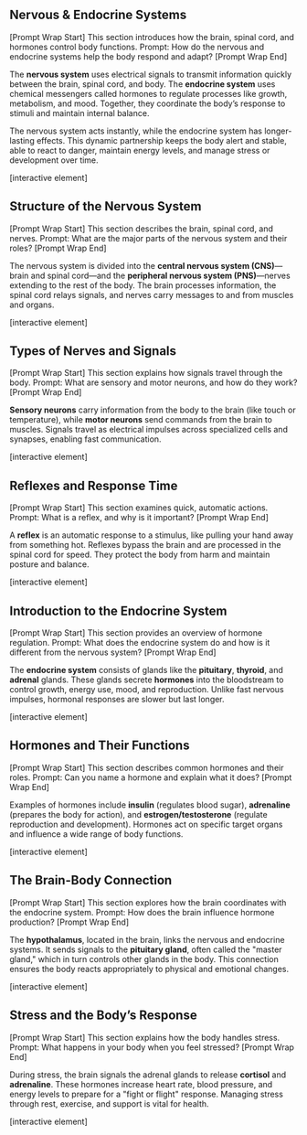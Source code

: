 ## Nervous & Endocrine Systems

\[Prompt Wrap Start]
This section introduces how the brain, spinal cord, and hormones control body functions. Prompt: How do the nervous and endocrine systems help the body respond and adapt?
\[Prompt Wrap End]

The **nervous system** uses electrical signals to transmit information quickly between the brain, spinal cord, and body. The **endocrine system** uses chemical messengers called hormones to regulate processes like growth, metabolism, and mood. Together, they coordinate the body’s response to stimuli and maintain internal balance.

The nervous system acts instantly, while the endocrine system has longer-lasting effects. This dynamic partnership keeps the body alert and stable, able to react to danger, maintain energy levels, and manage stress or development over time.

\[interactive element]

## Structure of the Nervous System

\[Prompt Wrap Start]
This section describes the brain, spinal cord, and nerves. Prompt: What are the major parts of the nervous system and their roles?
\[Prompt Wrap End]

The nervous system is divided into the **central nervous system (CNS)**—brain and spinal cord—and the **peripheral nervous system (PNS)**—nerves extending to the rest of the body. The brain processes information, the spinal cord relays signals, and nerves carry messages to and from muscles and organs.

\[interactive element]

## Types of Nerves and Signals

\[Prompt Wrap Start]
This section explains how signals travel through the body. Prompt: What are sensory and motor neurons, and how do they work?
\[Prompt Wrap End]

**Sensory neurons** carry information from the body to the brain (like touch or temperature), while **motor neurons** send commands from the brain to muscles. Signals travel as electrical impulses across specialized cells and synapses, enabling fast communication.

\[interactive element]

## Reflexes and Response Time

\[Prompt Wrap Start]
This section examines quick, automatic actions. Prompt: What is a reflex, and why is it important?
\[Prompt Wrap End]

A **reflex** is an automatic response to a stimulus, like pulling your hand away from something hot. Reflexes bypass the brain and are processed in the spinal cord for speed. They protect the body from harm and maintain posture and balance.

\[interactive element]

## Introduction to the Endocrine System

\[Prompt Wrap Start]
This section provides an overview of hormone regulation. Prompt: What does the endocrine system do and how is it different from the nervous system?
\[Prompt Wrap End]

The **endocrine system** consists of glands like the **pituitary**, **thyroid**, and **adrenal** glands. These glands secrete **hormones** into the bloodstream to control growth, energy use, mood, and reproduction. Unlike fast nervous impulses, hormonal responses are slower but last longer.

\[interactive element]

## Hormones and Their Functions

\[Prompt Wrap Start]
This section describes common hormones and their roles. Prompt: Can you name a hormone and explain what it does?
\[Prompt Wrap End]

Examples of hormones include **insulin** (regulates blood sugar), **adrenaline** (prepares the body for action), and **estrogen/testosterone** (regulate reproduction and development). Hormones act on specific target organs and influence a wide range of body functions.

\[interactive element]

## The Brain-Body Connection

\[Prompt Wrap Start]
This section explores how the brain coordinates with the endocrine system. Prompt: How does the brain influence hormone production?
\[Prompt Wrap End]

The **hypothalamus**, located in the brain, links the nervous and endocrine systems. It sends signals to the **pituitary gland**, often called the "master gland," which in turn controls other glands in the body. This connection ensures the body reacts appropriately to physical and emotional changes.

\[interactive element]

## Stress and the Body’s Response

\[Prompt Wrap Start]
This section explains how the body handles stress. Prompt: What happens in your body when you feel stressed?
\[Prompt Wrap End]

During stress, the brain signals the adrenal glands to release **cortisol** and **adrenaline**. These hormones increase heart rate, blood pressure, and energy levels to prepare for a "fight or flight" response. Managing stress through rest, exercise, and support is vital for health.

\[interactive element]
